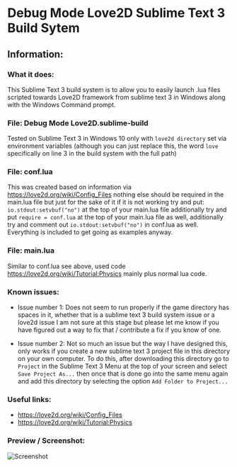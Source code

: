 # Debug Mode Love2D Sublime Text 3 Build Sytem

## Information:

### What it does:

This Sublime Text 3 build system is to allow you to easily launch .lua files scripted towards Love2D framework from sublime text 3 in Windows along with the Windows Command prompt.


### File: Debug Mode Love2D.sublime-build

Tested on Sublime Text 3 in Windows 10 only with `love2d directory` set via environment variables (although you can just replace this, the word `love` specifically on line 3 in the build system with the full path)


### File: conf.lua

This was created based on information via https://love2d.org/wiki/Config_Files nothing else should be required in the main.lua file but just for the sake of it if it is not working try and put: `io.stdout:setvbuf("no")` at the top of your main.lua file additionally try and put `require = conf.lua` at the top of your main.lua file as well, additionally try and comment out `io.stdout:setvbuf("no")` in conf.lua as well. Everything is included to get going as examples anyway.


### File: main.lua

Similar to conf.lua see above, used code https://love2d.org/wiki/Tutorial:Physics mainly plus normal lua code. 


### Known issues:

- Issue number 1: Does not seem to run properly if the game directory has spaces in it, whether that is a sublime text 3 build system issue or a love2d issue I am not sure at this stage but please let me know if you have figured out a way to fix that / contribute a fix if you know of one.

- Issue number 2: Not so much an issue but the way I have designed this, only works if you create a new sublime text 3 project file in this directory on your own computer. To do this, after downloading this directory go to `Project` in the Sublime Text 3 Menu at the top of your screen and select `Save Project As...` then once that is done go into the same menu again and add this directory by selecting the option `Add Folder to Project...`


### Useful links:


- https://love2d.org/wiki/Config_Files
- https://love2d.org/wiki/Tutorial:Physics


### Preview / Screenshot:

![Screenshot](http://i.imgur.com/ZNM5dZU.png)